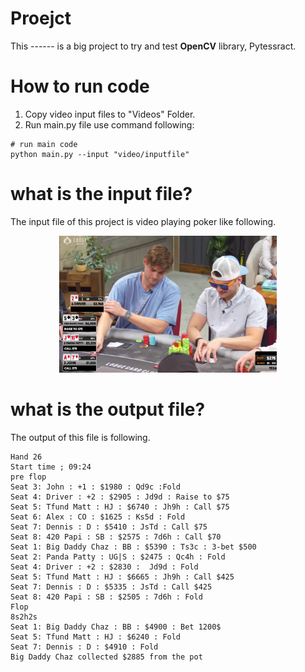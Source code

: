 # Proejct

This ------  is a big project to try and test **OpenCV** library, Pytessract.

# How to run code
1. Copy video input files to "Videos" Folder.
2. Run main.py file
   use command following:
``` shell
# run main code
python main.py --input "video/inputfile" 
```

# what is the input file?
The input file of this project is video playing poker like following.

<div align="center">
    <a href="./">
        <img src="image.png" width="69%"/>
    </a>
</div>

# what is the output file?
The output of this file is following.

``` shell
Hand 26
Start time ; 09:24
pre flop
Seat 3: John : +1 : $1980 : Qd9c :Fold
Seat 4: Driver : +2 : $2905 : Jd9d : Raise to $75
Seat 5: Tfund Matt : HJ : $6740 : Jh9h : Call $75
Seat 6: Alex : CO : $1625 : Ks5d : Fold
Seat 7: Dennis : D : $5410 : JsTd : Call $75
Seat 8: 420 Papi : SB : $2575 : 7d6h : Call $70
Seat 1: Big Daddy Chaz : BB : $5390 : Ts3c : 3-bet $500
Seat 2: Panda Patty : UG|S : $2475 : Qc4h : Fold
Seat 4: Driver : +2 : $2830 :  Jd9d : Fold
Seat 5: Tfund Matt : HJ : $6665 : Jh9h : Call $425
Seat 7: Dennis : D : $5335 : JsTd : Call $425
Seat 8: 420 Papi : SB : $2505 : 7d6h : Fold
Flop
8s2h2s
Seat 1: Big Daddy Chaz : BB : $4900 : Bet 1200$
Seat 5: Tfund Matt : HJ : $6240 : Fold
Seat 7: Dennis : D : $4910 : Fold
Big Daddy Chaz collected $2885 from the pot
```
